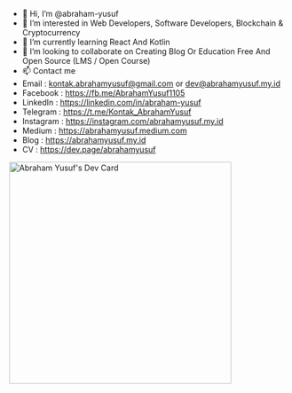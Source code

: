 - 👋 Hi, I’m @abraham-yusuf
- 👀 I’m interested in Web Developers, Software Developers, Blockchain & Cryptocurrency
- 🌱 I’m currently learning React And Kotlin
- 💞️ I’m looking to collaborate on Creating Blog Or Education Free And Open Source (LMS / Open Course)
- 📫 Contact me 
- Email          : kontak.abrahamyusuf@gmail.com or dev@abrahamyusuf.my.id
- Facebook       : https://fb.me/AbrahamYusuf1105
- LinkedIn       : https://linkedin.com/in/abraham-yusuf
- Telegram       : https://t.me/Kontak_AbrahamYusuf
- Instagram      : https://instagram.com/abrahamyusuf.my.id
- Medium         : https://abrahamyusuf.medium.com
- Blog           : https://abrahamyusuf.my.id
- CV             : https://dev.page/abrahamyusuf

<a href="https://app.daily.dev/abrahamyusuf"><img src="https://api.daily.dev/devcards/6f03412e4e6d458a8a04c0a911250c59.png?r=0in" width="400" alt="Abraham Yusuf's Dev Card"/></a>

<!---
abraham-yusuf/abraham-yusuf is a ✨ special ✨ repository because its `README.md` (this file) appears on your GitHub profile.
You can click the Preview link to take a look at your changes.
--->
